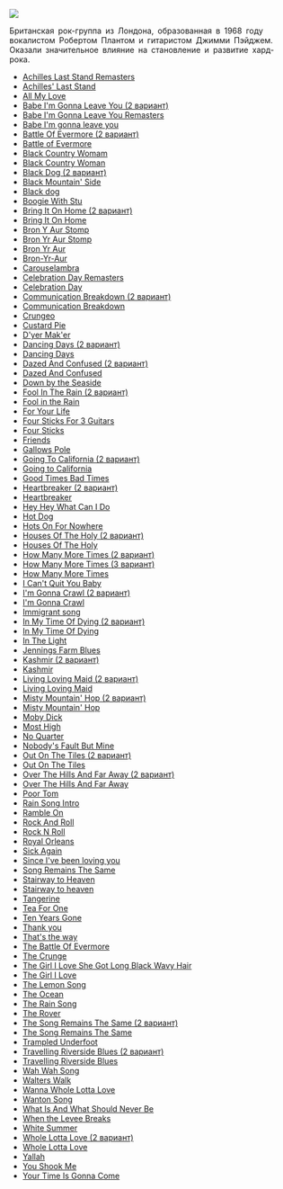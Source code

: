 ![](/songs/jkl/Led%20Zeppelin/led_zeppelin.jpg)  

Британская рок-группа из Лондона, образованная в 1968 году вокалистом Робертом Плантом и гитаристом Джимми Пэйджем. Оказали значительное влияние на становление и развитие хард-рока. 

* [Achilles Last Stand Remasters](/songs/jkl/Led%20Zeppelin/Achilles%20Last%20Stand%20Remasters)
* [Achilles' Last Stand](/songs/jkl/Led%20Zeppelin/Achilles'%20Last%20Stand)
* [All My Love](/songs/jkl/Led%20Zeppelin/All%20My%20Love)
* [Babe I'm Gonna Leave You (2 вариант)](/songs/jkl/Led%20Zeppelin/Babe%20I'm%20Gonna%20Leave%20You%20(2%20вариант))
* [Babe I'm Gonna Leave You Remasters](/songs/jkl/Led%20Zeppelin/Babe%20I'm%20Gonna%20Leave%20You%20Remasters)
* [Babe I'm gonna leave you](/songs/jkl/Led%20Zeppelin/Babe%20I'm%20gonna%20leave%20you)
* [Battle Of Evermore (2 вариант)](/songs/jkl/Led%20Zeppelin/Battle%20Of%20Evermore%20(2%20вариант))
* [Battle of Evermore](/songs/jkl/Led%20Zeppelin/Battle%20of%20Evermore)
* [Black Country Womam](/songs/jkl/Led%20Zeppelin/Black%20Country%20Womam)
* [Black Country Woman](/songs/jkl/Led%20Zeppelin/Black%20Country%20Woman)
* [Black Dog (2 вариант)](/songs/jkl/Led%20Zeppelin/Black%20Dog%20(2%20вариант))
* [Black Mountain' Side](/songs/jkl/Led%20Zeppelin/Black%20Mountain'%20Side)
* [Black dog](/songs/jkl/Led%20Zeppelin/Black%20dog)
* [Boogie With Stu](/songs/jkl/Led%20Zeppelin/Boogie%20With%20Stu)
* [Bring It On Home (2 вариант)](/songs/jkl/Led%20Zeppelin/Bring%20It%20On%20Home%20(2%20вариант))
* [Bring It On Home](/songs/jkl/Led%20Zeppelin/Bring%20It%20On%20Home)
* [Bron Y Aur Stomp](/songs/jkl/Led%20Zeppelin/Bron%20Y%20Aur%20Stomp)
* [Bron Yr Aur Stomp](/songs/jkl/Led%20Zeppelin/Bron%20Yr%20Aur%20Stomp)
* [Bron Yr Aur](/songs/jkl/Led%20Zeppelin/Bron%20Yr%20Aur)
* [Bron-Yr-Aur](/songs/jkl/Led%20Zeppelin/Bron-Yr-Aur)
* [Carouselambra](/songs/jkl/Led%20Zeppelin/Carouselambra)
* [Celebration Day Remasters](/songs/jkl/Led%20Zeppelin/Celebration%20Day%20Remasters)
* [Celebration Day](/songs/jkl/Led%20Zeppelin/Celebration%20Day)
* [Communication Breakdown (2 вариант)](/songs/jkl/Led%20Zeppelin/Communication%20Breakdown%20(2%20вариант))
* [Communication Breakdown](/songs/jkl/Led%20Zeppelin/Communication%20Breakdown)
* [Crungeo](/songs/jkl/Led%20Zeppelin/Crungeo)
* [Custard Pie](/songs/jkl/Led%20Zeppelin/Custard%20Pie)
* [D'yer Mak'er](/songs/jkl/Led%20Zeppelin/D'yer%20Mak'er)
* [Dancing Days (2 вариант)](/songs/jkl/Led%20Zeppelin/Dancing%20Days%20(2%20вариант))
* [Dancing Days](/songs/jkl/Led%20Zeppelin/Dancing%20Days)
* [Dazed And Confused (2 вариант)](/songs/jkl/Led%20Zeppelin/Dazed%20And%20Confused%20(2%20вариант))
* [Dazed And Confused](/songs/jkl/Led%20Zeppelin/Dazed%20And%20Confused)
* [Down by the Seaside](/songs/jkl/Led%20Zeppelin/Down%20by%20the%20Seaside)
* [Fool In The Rain (2 вариант)](/songs/jkl/Led%20Zeppelin/Fool%20In%20The%20Rain%20(2%20вариант))
* [Fool in the Rain](/songs/jkl/Led%20Zeppelin/Fool%20in%20the%20Rain)
* [For Your Life](/songs/jkl/Led%20Zeppelin/For%20Your%20Life)
* [Four Sticks For 3 Guitars](/songs/jkl/Led%20Zeppelin/Four%20Sticks%20For%203%20Guitars)
* [Four Sticks](/songs/jkl/Led%20Zeppelin/Four%20Sticks)
* [Friends](/songs/jkl/Led%20Zeppelin/Friends)
* [Gallows Pole](/songs/jkl/Led%20Zeppelin/Gallows%20Pole)
* [Going To California (2 вариант)](/songs/jkl/Led%20Zeppelin/Going%20To%20California%20(2%20вариант))
* [Going to California](/songs/jkl/Led%20Zeppelin/Going%20to%20California)
* [Good Times Bad Times](/songs/jkl/Led%20Zeppelin/Good%20Times%20Bad%20Times)
* [Heartbreaker (2 вариант)](/songs/jkl/Led%20Zeppelin/Heartbreaker%20(2%20вариант))
* [Heartbreaker](/songs/jkl/Led%20Zeppelin/Heartbreaker)
* [Hey Hey What Can I Do](/songs/jkl/Led%20Zeppelin/Hey%20Hey%20What%20Can%20I%20Do)
* [Hot Dog](/songs/jkl/Led%20Zeppelin/Hot%20Dog)
* [Hots On For Nowhere](/songs/jkl/Led%20Zeppelin/Hots%20On%20For%20Nowhere)
* [Houses Of The Holy (2 вариант)](/songs/jkl/Led%20Zeppelin/Houses%20Of%20The%20Holy%20(2%20вариант))
* [Houses Of The Holy](/songs/jkl/Led%20Zeppelin/Houses%20Of%20The%20Holy)
* [How Many More Times (2 вариант)](/songs/jkl/Led%20Zeppelin/How%20Many%20More%20Times%20(2%20вариант))
* [How Many More Times (3 вариант)](/songs/jkl/Led%20Zeppelin/How%20Many%20More%20Times%20(3%20вариант))
* [How Many More Times](/songs/jkl/Led%20Zeppelin/How%20Many%20More%20Times)
* [I Can't Quit You Baby](/songs/jkl/Led%20Zeppelin/I%20Can't%20Quit%20You%20Baby)
* [I'm Gonna Crawl (2 вариант)](/songs/jkl/Led%20Zeppelin/I'm%20Gonna%20Crawl%20(2%20вариант))
* [I'm Gonna Crawl](/songs/jkl/Led%20Zeppelin/I'm%20Gonna%20Crawl)
* [Immigrant song](/songs/jkl/Led%20Zeppelin/Immigrant%20song)
* [In My Time Of Dying (2 вариант)](/songs/jkl/Led%20Zeppelin/In%20My%20Time%20Of%20Dying%20(2%20вариант))
* [In My Time Of Dying](/songs/jkl/Led%20Zeppelin/In%20My%20Time%20Of%20Dying)
* [In The Light](/songs/jkl/Led%20Zeppelin/In%20The%20Light)
* [Jennings Farm Blues](/songs/jkl/Led%20Zeppelin/Jennings%20Farm%20Blues)
* [Kashmir (2 вариант)](/songs/jkl/Led%20Zeppelin/Kashmir%20(2%20вариант))
* [Kashmir](/songs/jkl/Led%20Zeppelin/Kashmir)
* [Living Loving Maid (2 вариант)](/songs/jkl/Led%20Zeppelin/Living%20Loving%20Maid%20(2%20вариант))
* [Living Loving Maid](/songs/jkl/Led%20Zeppelin/Living%20Loving%20Maid)
* [Misty Mountain' Hop (2 вариант)](/songs/jkl/Led%20Zeppelin/Misty%20Mountain'%20Hop%20(2%20вариант))
* [Misty Mountain' Hop](/songs/jkl/Led%20Zeppelin/Misty%20Mountain'%20Hop)
* [Moby Dick](/songs/jkl/Led%20Zeppelin/Moby%20Dick)
* [Most High](/songs/jkl/Led%20Zeppelin/Most%20High)
* [No Quarter](/songs/jkl/Led%20Zeppelin/No%20Quarter)
* [Nobody's Fault But Mine](/songs/jkl/Led%20Zeppelin/Nobody's%20Fault%20But%20Mine)
* [Out On The Tiles (2 вариант)](/songs/jkl/Led%20Zeppelin/Out%20On%20The%20Tiles%20(2%20вариант))
* [Out On The Tiles](/songs/jkl/Led%20Zeppelin/Out%20On%20The%20Tiles)
* [Over The Hills And Far Away (2 вариант)](/songs/jkl/Led%20Zeppelin/Over%20The%20Hills%20And%20Far%20Away%20(2%20вариант))
* [Over The Hills And Far Away](/songs/jkl/Led%20Zeppelin/Over%20The%20Hills%20And%20Far%20Away)
* [Poor Tom](/songs/jkl/Led%20Zeppelin/Poor%20Tom)
* [Rain Song Intro](/songs/jkl/Led%20Zeppelin/Rain%20Song%20Intro)
* [Ramble On](/songs/jkl/Led%20Zeppelin/Ramble%20On)
* [Rock And Roll](/songs/jkl/Led%20Zeppelin/Rock%20And%20Roll)
* [Rock N Roll](/songs/jkl/Led%20Zeppelin/Rock%20N%20Roll)
* [Royal Orleans](/songs/jkl/Led%20Zeppelin/Royal%20Orleans)
* [Sick Again](/songs/jkl/Led%20Zeppelin/Sick%20Again)
* [Since I've been loving you](/songs/jkl/Led%20Zeppelin/Since%20I've%20been%20loving%20you)
* [Song Remains The Same](/songs/jkl/Led%20Zeppelin/Song%20Remains%20The%20Same)
* [Stairway to Heaven](/songs/jkl/Led%20Zeppelin/Stairway%20to%20Heaven)
* [Stairway to heaven](/songs/jkl/Led%20Zeppelin/Stairway%20to%20heaven)
* [Tangerine](/songs/jkl/Led%20Zeppelin/Tangerine)
* [Tea For One](/songs/jkl/Led%20Zeppelin/Tea%20For%20One)
* [Ten Years Gone](/songs/jkl/Led%20Zeppelin/Ten%20Years%20Gone)
* [Thank you](/songs/jkl/Led%20Zeppelin/Thank%20you)
* [That's the way](/songs/jkl/Led%20Zeppelin/That's%20the%20way)
* [The Battle Of Evermore](/songs/jkl/Led%20Zeppelin/The%20Battle%20Of%20Evermore)
* [The Crunge](/songs/jkl/Led%20Zeppelin/The%20Crunge)
* [The Girl I Love She Got Long Black Wavy Hair](/songs/jkl/Led%20Zeppelin/The%20Girl%20I%20Love%20She%20Got%20Long%20Black%20Wavy%20Hair)
* [The Girl I Love](/songs/jkl/Led%20Zeppelin/The%20Girl%20I%20Love)
* [The Lemon Song](/songs/jkl/Led%20Zeppelin/The%20Lemon%20Song)
* [The Ocean](/songs/jkl/Led%20Zeppelin/The%20Ocean)
* [The Rain Song](/songs/jkl/Led%20Zeppelin/The%20Rain%20Song)
* [The Rover](/songs/jkl/Led%20Zeppelin/The%20Rover)
* [The Song Remains The Same (2 вариант)](/songs/jkl/Led%20Zeppelin/The%20Song%20Remains%20The%20Same%20(2%20вариант))
* [The Song Remains The Same](/songs/jkl/Led%20Zeppelin/The%20Song%20Remains%20The%20Same)
* [Trampled Underfoot](/songs/jkl/Led%20Zeppelin/Trampled%20Underfoot)
* [Travelling Riverside Blues (2 вариант)](/songs/jkl/Led%20Zeppelin/Travelling%20Riverside%20Blues%20(2%20вариант))
* [Travelling Riverside Blues](/songs/jkl/Led%20Zeppelin/Travelling%20Riverside%20Blues)
* [Wah Wah Song](/songs/jkl/Led%20Zeppelin/Wah%20Wah%20Song)
* [Walters Walk](/songs/jkl/Led%20Zeppelin/Walters%20Walk)
* [Wanna Whole Lotta Love](/songs/jkl/Led%20Zeppelin/Wanna%20Whole%20Lotta%20Love)
* [Wanton Song](/songs/jkl/Led%20Zeppelin/Wanton%20Song)
* [What Is And What Should Never Be](/songs/jkl/Led%20Zeppelin/What%20Is%20And%20What%20Should%20Never%20Be)
* [When the Levee Breaks](/songs/jkl/Led%20Zeppelin/When%20the%20Levee%20Breaks)
* [White Summer](/songs/jkl/Led%20Zeppelin/White%20Summer)
* [Whole Lotta Love (2 вариант)](/songs/jkl/Led%20Zeppelin/Whole%20Lotta%20Love%20(2%20вариант))
* [Whole Lotta Love](/songs/jkl/Led%20Zeppelin/Whole%20Lotta%20Love)
* [Yallah](/songs/jkl/Led%20Zeppelin/Yallah)
* [You Shook Me](/songs/jkl/Led%20Zeppelin/You%20Shook%20Me)
* [Your Time Is Gonna Come](/songs/jkl/Led%20Zeppelin/Your%20Time%20Is%20Gonna%20Come)